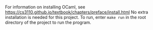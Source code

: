 For information on installing OCaml, see https://cs3110.github.io/textbook/chapters/preface/install.html
No extra installation is needed for this project.
To run, enter `make run` in the root directory of the project to run the program.
